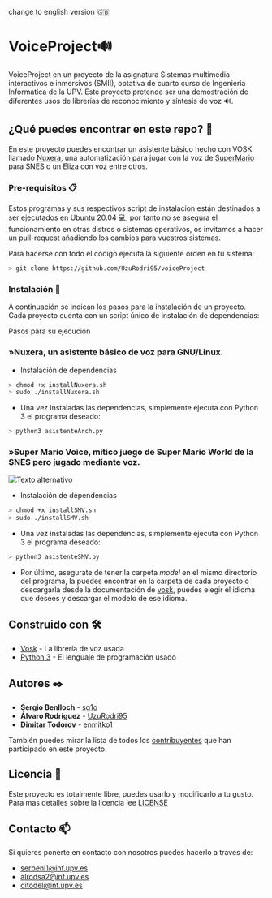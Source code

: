 change to english version [🇬🇧](https://github.com/UzuRodri95/voiceProject/blob/main/README_en.md)
# VoiceProject🔊

VoiceProject en un proyecto de la asignatura Sistemas multimedia interactivos e inmersivos (SMII), optativa de cuarto curso de Ingenieria Informatica de la UPV. Este proyecto pretende ser una demostración de diferentes usos de librerías de reconocimiento y síntesis de voz 🔊.

## ¿Qué puedes encontrar en este repo? 🚀

En este proyecto puedes encontrar un asistente básico hecho con VOSK llamado [Nuxera](https://github.com/UzuRodri95/voiceProject/tree/main/nuxera), una automatización para jugar con la voz de [SuperMario](https://github.com/UzuRodri95/voiceProject/tree/main/SuperMarioVoice) para SNES o un Eliza con voz entre otros.

### Pre-requisitos 📋

Estos programas y sus respectivos script de instalacion están destinados a ser ejecutados en Ubuntu 20.04 💻, por tanto no se asegura el funcionamiento en otras distros o sistemas operativos, os invitamos a hacer un pull-request añadiendo los cambios para vuestros sistemas.

Para hacerse con todo el código ejecuta la siguiente orden en tu sistema:

```Bash
> git clone https://github.com/UzuRodri95/voiceProject
```

### Instalación 🔧

A continuación se indican los pasos para la instalación de un proyecto. Cada proyecto cuenta con un script único de instalación de dependencias:

Pasos para su ejecución

### »Nuxera, un asistente básico de voz para GNU/Linux.

* Instalación de dependencias

```Bash
> chmod +x installNuxera.sh
> sudo ./installNuxera.sh
```

* Una vez instaladas las dependencias, simplemente ejecuta con Python 3 el programa deseado:

```Bash 
> python3 asistenteArch.py
```

### »Super Mario Voice, mítico juego de Super Mario World de la SNES pero jugado mediante voz.
![Texto alternativo](https://miro.medium.com/max/1012/1*bN5k5RVQnXGHb-UvdOB9IA.gif "Título alternativo")
* Instalación de dependencias

```Bash
> chmod +x installSMV.sh
> sudo ./installSMV.sh
```

* Una vez instaladas las dependencias, simplemente ejecuta con Python 3 el programa deseado:

```Bash 
> python3 asistenteSMV.py
```
* Por último, asegurate de tener la carpeta *model* en el mismo directorio del programa, la puedes encontrar en la carpeta de cada proyecto o descargarla desde la documentación de [vosk](https://alphacephei.com/vosk/models), puedes elegir el idioma que desees y descargar el modelo de ese idioma.

## Construido con 🛠️

* [Vosk](https://alphacephei.com/vosk/) - La librería de voz usada
* [Python 3](https://docs.python.org/3/) - El lenguaje de programación usado



## Autores ✒️


* **Sergio Benlloch**  - [sg1o](https://github.com/sg1o)
* **Álvaro Rodríguez**  - [UzuRodri95](https://github.com/UzuRodri95)
* **Dimitar Todorov**  - [enmitko1](https://github.com/enmitko1)

También puedes mirar la lista de todos los [contribuyentes](https://github.com/UzuRodri95/voiceProject/contributors) que han participado en este proyecto. 

## Licencia 📄

Este proyecto es totalmente libre, puedes usarlo y modificarlo a tu gusto. Para mas detalles sobre la licencia lee [LICENSE](https://github.com/UzuRodri95/voiceProject/blob/main/LICENSE)

## Contacto 📫

Si quieres ponerte en contacto con nosotros puedes hacerlo a traves de:
* serbenl1@inf.upv.es
* alrodsa2@inf.upv.es
* ditodel@inf.upv.es
